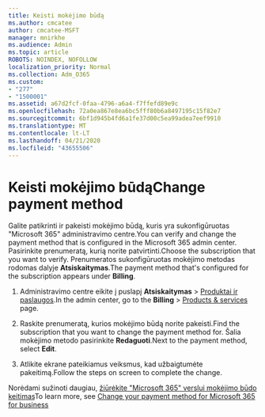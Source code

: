 ```yaml
---
title: Keisti mokėjimo būdą
ms.author: cmcatee
author: cmcatee-MSFT
manager: mnirkhe
ms.audience: Admin
ms.topic: article
ROBOTS: NOINDEX, NOFOLLOW
localization_priority: Normal
ms.collection: Adm_O365
ms.custom:
- "277"
- "1500001"
ms.assetid: a67d2fcf-0faa-4796-a6a4-f7ffefd89e9c
ms.openlocfilehash: 72a0ea867e8ea6bc5fff80b6a8497195c15f82e7
ms.sourcegitcommit: 6bf1d945b4fd6a1fe37d00c5ea99adea7eef9910
ms.translationtype: MT
ms.contentlocale: lt-LT
ms.lasthandoff: 04/21/2020
ms.locfileid: "43655506"
---
```

# <a name="change-payment-method"></a><span data-ttu-id="c289d-102">Keisti mokėjimo būdą</span><span class="sxs-lookup"><span data-stu-id="c289d-102">Change payment method</span></span>

<span data-ttu-id="c289d-103">Galite patikrinti ir pakeisti mokėjimo būdą, kuris yra sukonfigūruotas "Microsoft 365" administravimo centre.</span><span class="sxs-lookup"><span data-stu-id="c289d-103">You can verify and change the payment method that is configured in the Microsoft 365 admin center.</span></span> <span data-ttu-id="c289d-104">Pasirinkite prenumeratą, kurią norite patvirtinti.</span><span class="sxs-lookup"><span data-stu-id="c289d-104">Choose the subscription that you want to verify.</span></span> <span data-ttu-id="c289d-105">Prenumeratos sukonfigūruotas mokėjimo metodas rodomas dalyje **Atsiskaitymas**.</span><span class="sxs-lookup"><span data-stu-id="c289d-105">The payment method that's configured for the subscription appears under **Billing**.</span></span>
  
1. <span data-ttu-id="c289d-106">Administravimo centre eikite į puslapį **Atsiskaitymas** \> [Produktai ir paslaugos](https://go.microsoft.com/fwlink/p/?linkid=842054).</span><span class="sxs-lookup"><span data-stu-id="c289d-106">In the admin center, go to the **Billing** \> [Products & services](https://go.microsoft.com/fwlink/p/?linkid=842054) page.</span></span>

2. <span data-ttu-id="c289d-107">Raskite prenumeratą, kurios mokėjimo būdą norite pakeisti.</span><span class="sxs-lookup"><span data-stu-id="c289d-107">Find the subscription that you want to change the payment method for.</span></span> <span data-ttu-id="c289d-108">Šalia mokėjimo metodo pasirinkite **Redaguoti**.</span><span class="sxs-lookup"><span data-stu-id="c289d-108">Next to the payment method, select **Edit**.</span></span>

3. <span data-ttu-id="c289d-109">Atlikite ekrane pateikiamus veiksmus, kad užbaigtumėte pakeitimą.</span><span class="sxs-lookup"><span data-stu-id="c289d-109">Follow the steps on screen to complete the change.</span></span>

<span data-ttu-id="c289d-110">Norėdami sužinoti daugiau, [žiūrėkite "Microsoft 365" verslui mokėjimo būdo keitimas](https://docs.microsoft.com/office365/admin/subscriptions-and-billing/change-payment-method)</span><span class="sxs-lookup"><span data-stu-id="c289d-110">To learn more, see  [Change your payment method for Microsoft 365 for business](https://docs.microsoft.com/office365/admin/subscriptions-and-billing/change-payment-method)</span></span>